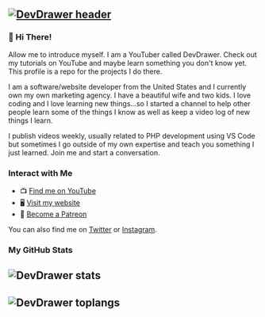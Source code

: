 ## [![DevDrawer header](https://repository-images.githubusercontent.com/318646707/389b8f80-364e-11eb-912d-88a3b5631427)](https://www.youtube.com/c/devdrawer)

### 👋 Hi There!

Allow me to introduce myself. I am a YouTuber called DevDrawer. Check out my tutorials on YouTube and maybe learn something you don't know yet. This profile is a repo for the projects I do there.

I am a software/website developer from the United States and I currently own my own marketing agency. I have a beautiful wife and two kids. I love coding and I love learning new things...so I started a channel to help other people learn some of the things I know as well as keep a video log of new things I learn.

I publish videos weekly, usually related to PHP development using VS Code but sometimes I go outside of my own expertise and teach you something I just learned. Join me and start a conversation.

### Interact with Me

- 📺 [Find me on YouTube](https://www.youtube.com/c/devdrawer)
- 🖥️ [Visit my website](https://thedevdrawer.com/)
- 🤟 [Become a Patreon](https://www.patreon.com/devdrawer)

You can also find me on [Twitter](https://twitter.com/thedevdrawer) or [Instagram](https://instagram.com/thedevdrawer).

### My GitHub Stats

## ![DevDrawer stats](https://github-readme-stats.vercel.app/api/?username=thedevdrawer)

## ![DevDrawer toplangs](https://github-readme-stats.vercel.app/api/top-langs/?username=thedevdrawer)
